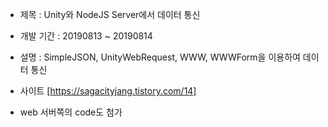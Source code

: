 + 제목 : Unity와 NodeJS Server에서 데이터 통신
+ 개발 기간 : 20190813 ~ 20190814
+ 설명 : SimpleJSON, UnityWebRequest, WWW, WWWForm을 이용하여 데이터 통신

+ 사이트 [https://sagacityjang.tistory.com/14]
+ web 서버쪽의 code도 첨가
